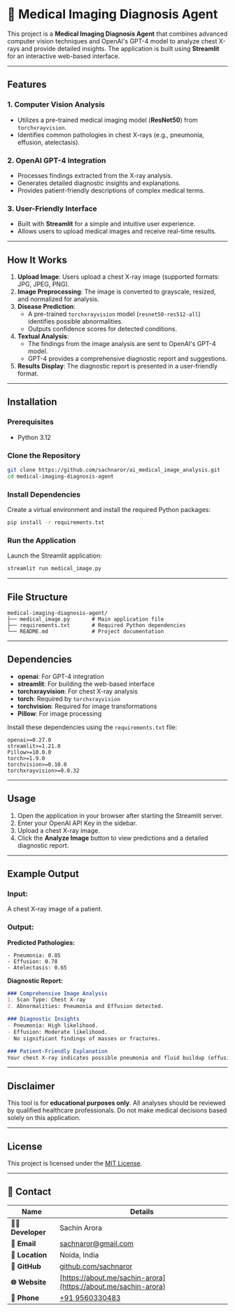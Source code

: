 

# 🏥 Medical Imaging Diagnosis Agent

This project is a **Medical Imaging Diagnosis Agent** that combines advanced computer vision techniques and OpenAI's GPT-4 model to analyze chest X-rays and provide detailed insights. The application is built using **Streamlit** for an interactive web-based interface.

---

## Features

### 1. Computer Vision Analysis
- Utilizes a pre-trained medical imaging model (**ResNet50**) from `torchxrayvision`.
- Identifies common pathologies in chest X-rays (e.g., pneumonia, effusion, atelectasis).

### 2. OpenAI GPT-4 Integration
- Processes findings extracted from the X-ray analysis.
- Generates detailed diagnostic insights and explanations.
- Provides patient-friendly descriptions of complex medical terms.

### 3. User-Friendly Interface
- Built with **Streamlit** for a simple and intuitive user experience.
- Allows users to upload medical images and receive real-time results.

---

## How It Works

1. **Upload Image**: Users upload a chest X-ray image (supported formats: JPG, JPEG, PNG).
2. **Image Preprocessing**: The image is converted to grayscale, resized, and normalized for analysis.
3. **Disease Prediction**:
   - A pre-trained `torchxrayvision` model (`resnet50-res512-all`) identifies possible abnormalities.
   - Outputs confidence scores for detected conditions.
4. **Textual Analysis**:
   - The findings from the image analysis are sent to OpenAI's GPT-4 model.
   - GPT-4 provides a comprehensive diagnostic report and suggestions.
5. **Results Display**: The diagnostic report is presented in a user-friendly format.

---

## Installation

### Prerequisites
- Python 3.12

### Clone the Repository
```bash
git clone https://github.com/sachnaror/ai_medical_image_analysis.git
cd medical-imaging-diagnosis-agent
```

### Install Dependencies
Create a virtual environment and install the required Python packages:
```bash
pip install -r requirements.txt
```

### Run the Application
Launch the Streamlit application:
```bash
streamlit run medical_image.py
```

---

## File Structure

```plaintext
medical-imaging-diagnosis-agent/
├── medical_image.py       # Main application file
├── requirements.txt       # Required Python dependencies
└── README.md              # Project documentation
```

---

## Dependencies

- **openai**: For GPT-4 integration
- **streamlit**: For building the web-based interface
- **torchxrayvision**: For chest X-ray analysis
- **torch**: Required by `torchxrayvision`
- **torchvision**: Required for image transformations
- **Pillow**: For image processing

Install these dependencies using the `requirements.txt` file:
```plaintext
openai>=0.27.0
streamlit>=1.21.0
Pillow>=10.0.0
torch>=1.9.0
torchvision>=0.10.0
torchxrayvision>=0.0.32
```

---

## Usage

1. Open the application in your browser after starting the Streamlit server.
2. Enter your OpenAI API Key in the sidebar.
3. Upload a chest X-ray image.
4. Click the **Analyze Image** button to view predictions and a detailed diagnostic report.

---

## Example Output

### Input:
A chest X-ray image of a patient.

### Output:
**Predicted Pathologies:**
```plaintext
- Pneumonia: 0.85
- Effusion: 0.78
- Atelectasis: 0.65
```

**Diagnostic Report:**
```markdown
### Comprehensive Image Analysis
1. Scan Type: Chest X-ray
2. Abnormalities: Pneumonia and Effusion detected.

### Diagnostic Insights
- Pneumonia: High likelihood.
- Effusion: Moderate likelihood.
- No significant findings of masses or fractures.

### Patient-Friendly Explanation
Your chest X-ray indicates possible pneumonia and fluid buildup (effusion). Please consult your healthcare provider for further evaluation and treatment.
```

---

## Disclaimer
This tool is for **educational purposes only**. All analyses should be reviewed by qualified healthcare professionals. Do not make medical decisions based solely on this application.

---

## License
This project is licensed under the [MIT License](LICENSE).

---


## 📩 Contact

| Name              | Details                             |
|-------------------|-------------------------------------|
| **👨‍💻 Developer**  | Sachin Arora                      |
| **📧 Email**       | [sachnaror@gmail.com](mailto:sachnaror@gmail.com) |
| **📍 Location**    | Noida, India                       |
| **📂 GitHub**      | [github.com/sachnaror](https://github.com/sachnaror) |
| **🌐 Website**     | [https://about.me/sachin-arora](https://about.me/sachin-arora) |
| **📱 Phone**       | [+91 9560330483](tel:+919560330483) |

